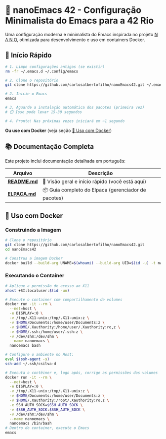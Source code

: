 # 🚀 nanoEmacs 42 - Configuração Minimalista do Emacs para a 42 Rio

Uma configuração moderna e minimalista do Emacs inspirada no projeto [N Λ N O](https://github.com/rougier/nano-emacs), otimizada para desenvolvimento e uso em containers Docker.


## 🎯 Início Rápido

```bash
# 1. Limpe configurações antigas (se existir)
rm -fr ~/.emacs.d ~/.config/emacs

# 2. Clone o repositório
git clone https://github.com/carlosalbertofilho/nanoEmacs42.git ~/.emacs.d

# 2. Inicie o Emacs
emacs

# 3. Aguarde a instalação automática dos pacotes (primeira vez)
# ⏱️ Isso pode levar 15-30 segundos

# 4. Pronto! Nas próximas vezes iniciará em ~1 segundo
```

**Ou use com Docker** (veja seção [🐳 Uso com Docker](#-uso-com-docker))

## 📚 Documentação Completa

Este projeto inclui documentação detalhada em português:

| Arquivo | Descrição |
|---------|-----------|
| **[README.md](./README.md)** | 📖 Visão geral e início rápido (você está aqui) |
| **[ELPACA.md](./ELPACA.md)** | 📦 Guia completo do Elpaca (gerenciador de pacotes) |

## 🐳 Uso com Docker

### Construindo a Imagem

```bash
# Clone o repositório
git clone https://github.com/carlosalbertofilho/nanoEmacs42.git
cd nanoEmacs42

# Construa a imagem Docker
docker build --build-arg UNAME=$(whoami) --build-arg UID=$(id -u) -t nanoemacs .
```

### Executando o Container

```bash
# Aplique a permissão de acesso ao X11
xhost +SI:localuser:$(id -un)

# Execute o container com compartilhamento de volumes
docker run -it --rm \
  --net=host \
  -e DISPLAY=:0 \
  -v /tmp/.X11-unix:/tmp/.X11-unix:z \
  -v $HOME/Documents:/home/user/Documents:z \
  -v $HOME/.Xauthority:/home/user/.Xauthority:ro,z \
  -v $HOME/.ssh:/home/user/.ssh:z \
  -v /dev/shm:/dev/shm \
  --name nanoemacs \
  nanoemacs bash

# Configure o ambiente no Host:
eval $(ssh-agent -s)
ssh-add ~/.ssh/csilva-d

# Executa o contêiner e, logo após, corrige as permissões dos volumes
docker run -it --rm \
  --net=host \
  -e DISPLAY=:0 \
  -v /tmp/.X11-unix:/tmp/.X11-unix:z \
  -v $HOME/Documents:/home/user/Documents:z \
  -v $HOME/.Xauthority:/root/.Xauthority:ro,z \
  -e SSH_AUTH_SOCK=$SSH_AUTH_SOCK \
  -v $SSH_AUTH_SOCK:$SSH_AUTH_SOCK \
  -v /dev/shm:/dev/shm \
  --name nanoemacs \
  nanoemacs /bin/bash
# Dentro do container, execute o Emacs
emacs
```

